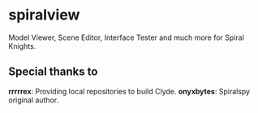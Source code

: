 # spiralview
Model Viewer, Scene Editor, Interface Tester and much more for Spiral Knights.

## Special thanks to
**rrrrrex**: Providing local repositories to build Clyde.
**onyxbytes**: Spiralspy original author.
